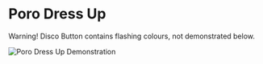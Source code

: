 # Poro Dress Up
Warning! Disco Button contains flashing colours, not demonstrated below.


![Poro Dress Up Demonstration](https://github.com/ChloeSAPage/Poro-Dress-Up/assets/135153095/e156c3dd-46af-4394-8400-c18af5ba1714)

